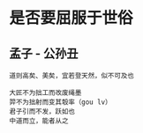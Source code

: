 
# 是否要屈服于世俗

## 孟子 - 公孙丑

```
道则高矣、美矣，宜若登天然，似不可及也
```

```
大匠不为拙工而改废绳墨
羿不为拙射而变其彀率（gou lv）
君子引而不发，跃如也
中道而立，能者从之
```
